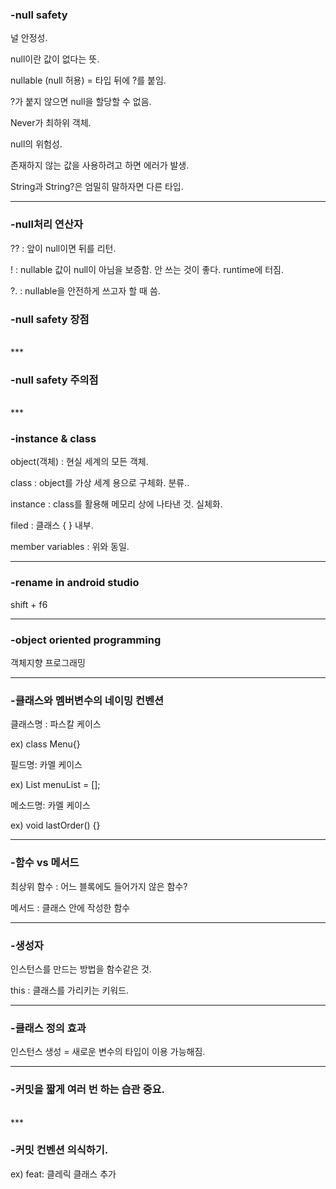 ### -null safety

널 안정성.

null이란 값이 없다는 뜻.

nullable (null 허용) = 타입 뒤에 ?를 붙임.

?가 붙지 않으면 null을 할당할 수 없음.

Never가 최하위 객체.

null의 위험성.

존재하지 않는 값을 사용하려고 하면 에러가 발생.

String과 String?은 엄밀히 말하자면 다른 타입.
<br/>
*** 

### -null처리 연산자

?? : 앞이 null이면 뒤를 리턴.

! : nullable 값이 null이 아님을 보증함. 안 쓰는 것이 좋다. runtime에 터짐.

?. : nullable을 안전하게 쓰고자 할 때 씀.

### -null safety 장점
<br/>
*** 

### -null safety 주의점
<br/>
*** 

### -instance & class

object(객체) : 현실 세계의 모든 객체.

class : object를 가상 세계 용으로 구체화. 분류..

instance : class를 활용해 메모리 상에 나타낸 것. 실체화.

filed : 클래스 { } 내부.

member variables : 위와 동일.
<br/>
*** 

### -rename in android studio

shift + f6
<br/>
*** 

### -object oriented programming

객체지향 프로그래밍
<br/>
*** 

### -클래스와 멤버변수의 네이밍 컨벤션

클래스명 : 파스칼 케이스

ex) class Menu{}

필드명: 카멜 케이스

ex) List<String> menuList = [];

메소드명: 카멜 케이스

ex) void lastOrder() {}
<br/>
*** 

### -함수 vs 메서드

최상위 함수 : 어느 블록에도 들어가지 않은 함수?

메서드 : 클래스 안에 작성한 함수
<br/>
*** 

### -생성자

인스턴스를 만드는 방법을 함수같은 것.

this : 클래스를 가리키는 키워드.
<br/>
*** 

### -클래스 정의 효과

인스턴스 생성 = 새로운 변수의 타입이 이용 가능해짐.
<br/>
*** 

### -커밋을 짧게 여러 번 하는 습관 중요.
<br/>
*** 

### -커밋 컨벤션 의식하기.

ex) feat: 클레릭 클래스 추가